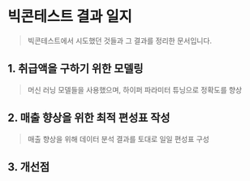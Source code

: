 # 빅콘테스트 결과 일지

> 빅콘테스트에서 시도했던 것들과 그 결과를 정리한 문서입니다. 

## 1. 취급액을 구하기 위한 모델링

> 머신 러닝 모델들을 사용했으며, 하이퍼 파라미터 튜닝으로 정확도를 향상

## 2. 매출 향상을 위한 최적 편성표 작성

> 매출 향상을 위해 데이터 분석 결과를 토대로 일일 편성표 구성 

## 3. 개선점

